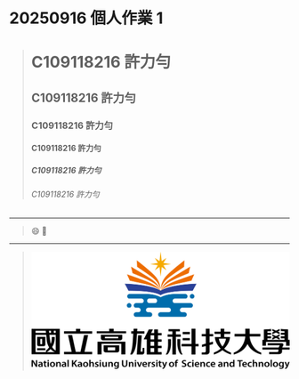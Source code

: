 # 20250916 個人作業 1

> # C109118216 許力勻
> ## C109118216 許力勻
> ### C109118216 許力勻
> #### C109118216 許力勻
> ##### C109118216 許力勻
> ###### C109118216 許力勻

---
> :smile: 🚴 

---

> ![NKUST](LOGO.png "NKUST")
